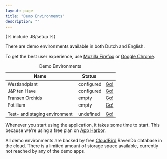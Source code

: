 ```yaml
---
layout: page
title: "Demo Environments"
description: ""
---
```

{% include JB/setup %}

There are demo environments available in both Dutch and English.

To get the best user experience, use 
[Mozilla Firefox](http://www.mozilla.org/firefox/new/) or 
[Google Chrome](http://www.google.com/chrome/).

<table class="table table-striped table-hover">
    <caption>Demo Environments</caption>
    <thead>
        <tr>
            <th>Name</th>
            <th>Status</th>
            <th></th>
        </tr>
    </thead>
    <tbody>
        <tr>
            <td>Westlandplant</td>
            <td>
                <img src="/assets/themes/twitter/img/blank.png" class="flag flag-nl" alt="nl" /> configured</td>
            <td><a href="http://openkas-westlandplant.apphb.com" class="btn btn-success">Go!</a></td>
        </tr>
        <tr>
            <td>J&amp;P ten Have</td>
            <td><img src="/assets/themes/twitter/img/blank.png" class="flag flag-nl" alt="nl" /> configured</td>
            <td><a href="http://openkas-jenp.apphb.com" class="btn btn-success">Go!</a></td>
        </tr>
        <tr>
            <td>Fransen Orchids</td>
            <td><img src="/assets/themes/twitter/img/blank.png" class="flag flag-nl" alt="nl" /> empty</td>
            <td><a href="http://openkas-fransen.apphb.com" class="btn btn-success">Go!</a></td>
        </tr>
        <tr>
            <td>Potlilium</td>
            <td><img src="/assets/themes/twitter/img/blank.png" class="flag flag-nl" alt="nl" /> empty</td>
            <td><a href="http://openkas-potlilium.apphb.com" class="btn btn-success">Go!</a></td>
        </tr>
        <tr>
            <td colspan="3"> </td>
        </tr>
        <tr>
            <td>Test- and staging environment</td>
            <td><img src="/assets/themes/twitter/img/blank.png" class="flag flag-gb" alt="nl" /> undefined</td>
            <td><a href="https://appharbor.com/applications/openkas-staging" class="btn btn-warning">Go!</a></td>
        </tr>
    </tbody>
</table>

Whenever you start using the application, it takes some time to start. 
This because we're using a free plan on [App Harbor](https://appharbor.com/). 

All demo environments are backed by free [CloudBird](https://www.cloudbird.net/) RavenDb database in the cloud. There is a limited amount of storage space available, currently not reached by any of the demo apps.


